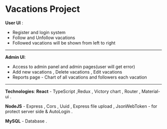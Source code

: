 # Vacations Project

**User UI** :
- Register and login system
- Follow and Unfollow vacations
- Followed vacations will be shown from left to right
----------------------------------------------------------------------------------------------
**Admin UI**:
- Access to admin panel and admin pages(user will get error)
- Add new vacations , Delete vacations , Edit vacations
- Reports page - Chart of all vacations and followers each vacation
----------------------------------------------------------------------------------------------
**Technologies**:
**React** - TypeScript ,Redux , Victory chart , Router , Material-ui .

**NodeJS** - Express , Cors , Uuid , Express file upload ,
JsonWebToken - for protect server side & AutoLogin .

**MySQL** - Database .
